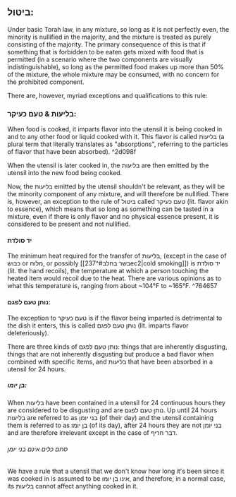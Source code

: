 ## ביטול:
Under basic Torah law, in any mixture, so long as it is not perfectly even, the minority is nullified in the majority, and the mixture is treated as purely consisting of the majority. The primary consequence of this is that if something that is forbidden to be eaten gets mixed with food that is permitted (in a scenario where the two components are visually indistinguishable), so long as the permitted food makes up more than 50% of the mixture, the whole mixture may be consumed, with no concern for the prohibited component.

There are, however, myriad exceptions and qualifications to this rule:

### בליעות & טעם כעיקר:
When food is cooked, it imparts flavor into the utensil it is being cooked in and to any other food or liquid cooked with it. This flavor is called בליעות (a plural term that literally translates as "absorptions", referring to the particles of flavor that have been absorbed). ^2d098f

When the utensil is later cooked in, the בליעות are then emitted by the utensil into the new food being cooked.  

Now, the בליעות emitted by the utensil shouldn't be relevant, as they will be the minority component of any mixture, and will therefore be nullified. There is, however, an exception to the rule of ביטול called טעם כעיקר (lit. flavor akin to essence), which means that so long as something can be tasted in a mixture, even if there is only flavor and no physical essence present, it is considered to be present and not nullified.

#### יד סולדת
The minimum heat required for the transfer of בליעות, (except in the case of כבוש or מלוח, or possibly [[בשר בחלב#^237ec2|cold smoking]]) is יד סולדת (lit. the hand recoils), the temperature at which a person touching the heated item would recoil due to the heat. There are various opinions as to what this temperature is, ranging from about ~104°F to ~165°F. ^764657
#### נותן טעם לפגם:
The exception to טעם כעיקר is if the flavor being imparted is detrimental to the dish it enters, this is called נותן טעם לפגם (lit. imparts flavor deleteriously).

There are three kinds of נותן טעם לפגם: things that are inherently disgusting, things that are not inherently disgusting but produce a bad flavor when combined with specific items, and בליעות that have been absorbed in a utensil for 24 hours.
##### בן יומו:
When בליעות have been contained in a utensil for 24 continuous hours they are considered to be disgusting and are נותן טעם לפגם. Up until 24 hours בליעות are referred to as  בני יומן (of their day) and the utensil containing them is referred to as בן יומו (of its day), after 24 hours they are not בני יומן and are therefore irrelevant except in the case of דבר חריף.

###### סתם כלים אינם בני יומן
We have a rule that a utensil that we don't know how long it's been since it was cooked in is assumed to be אינו בן יומו, and therefore, in a normal case, its בליעות cannot affect anything cooked in it.
